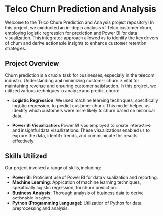 # Telco Churn Prediction and Analysis

Welcome to the Telco Churn Prediction and Analysis project repository! In this project, we conducted an in-depth analysis of Telco customer churn, employing logistic regression for prediction and Power BI for data visualization. This integrated approach allowed us to identify the key drivers of churn and derive actionable insights to enhance customer retention strategies.

## Project Overview

Churn prediction is a crucial task for businesses, especially in the telecom industry. Understanding and minimizing customer churn is vital for maintaining revenue and ensuring customer satisfaction. In this project, we utilized various techniques to analyze and predict churn:

- **Logistic Regression**: We used machine learning techniques, specifically logistic regression, to predict customer churn. This model helped us identify which customers were more likely to churn based on historical data.

- **Power BI Visualization**: Power BI was employed to create interactive and insightful data visualizations. These visualizations enabled us to explore the data, identify trends, and communicate the results effectively.

## Skills Utilized

Our project involved a range of skills, including:

- **Power BI**: Proficient use of Power BI for data visualization and reporting.
- **Machine Learning**: Application of machine learning techniques, specifically logistic regression, for churn prediction.
- **Business Analysis**: Thorough analysis of business data to derive actionable insights.
- **Python (Programming Language)**: Utilization of Python for data preprocessing and analysis.


